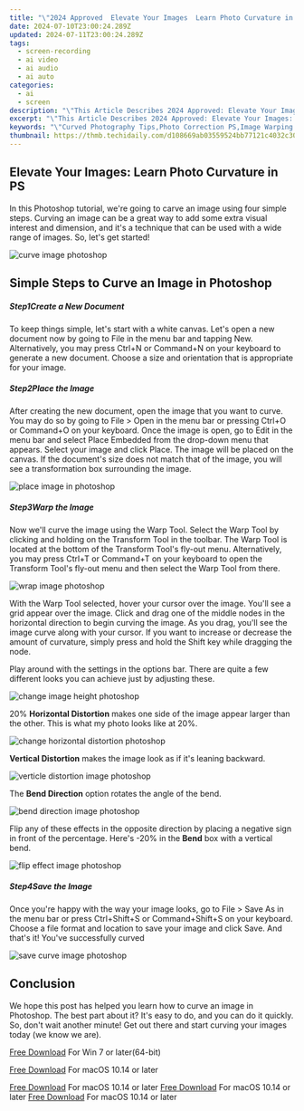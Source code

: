 ```yaml
---
title: "\"2024 Approved  Elevate Your Images  Learn Photo Curvature in PS\""
date: 2024-07-10T23:00:24.289Z
updated: 2024-07-11T23:00:24.289Z
tags: 
  - screen-recording
  - ai video
  - ai audio
  - ai auto
categories: 
  - ai
  - screen
description: "\"This Article Describes 2024 Approved: Elevate Your Images: Learn Photo Curvature in PS\""
excerpt: "\"This Article Describes 2024 Approved: Elevate Your Images: Learn Photo Curvature in PS\""
keywords: "\"Curved Photography Tips,Photo Correction PS,Image Warping Techniques,Photoshop Curvature Fix,Correcting Image Distortion,PS-Based Photo Editing,Advanced Image Shaping\""
thumbnail: https://thmb.techidaily.com/d108669ab03559524bb77121c4032c30df350e077c8698244c3203b72aed2547.jpg
---
```


## Elevate Your Images: Learn Photo Curvature in PS

In this Photoshop tutorial, we're going to carve an image using four simple steps. Curving an image can be a great way to add some extra visual interest and dimension, and it's a technique that can be used with a wide range of images. So, let's get started!

![curve image photoshop](https://images.wondershare.com/filmora/article-images/2022/09/curve-image-photoshop.jpg)

## Simple Steps to Curve an Image in Photoshop

##### Step1Create a New Document

To keep things simple, let's start with a white canvas. Let's open a new document now by going to File in the menu bar and tapping New. Alternatively, you may press Ctrl+N or Command+N on your keyboard to generate a new document. Choose a size and orientation that is appropriate for your image.

##### Step2Place the Image

After creating the new document, open the image that you want to curve. You may do so by going to File > Open in the menu bar or pressing Ctrl+O or Command+O on your keyboard. Once the image is open, go to Edit in the menu bar and select Place Embedded from the drop-down menu that appears. Select your image and click Place. The image will be placed on the canvas. If the document's size does not match that of the image, you will see a transformation box surrounding the image.

![place image in photoshop](https://images.wondershare.com/filmora/article-images/2022/09/place-image-in-photoshop.jpg)

##### Step3Warp the Image

Now we'll curve the image using the Warp Tool. Select the Warp Tool by clicking and holding on the Transform Tool in the toolbar. The Warp Tool is located at the bottom of the Transform Tool's fly-out menu. Alternatively, you may press Ctrl+T or Command+T on your keyboard to open the Transform Tool's fly-out menu and then select the Warp Tool from there.

![wrap image photoshop](https://images.wondershare.com/filmora/article-images/2022/09/wrap-image-photoshop.jpg)

With the Warp Tool selected, hover your cursor over the image. You'll see a grid appear over the image. Click and drag one of the middle nodes in the horizontal direction to begin curving the image. As you drag, you'll see the image curve along with your cursor. If you want to increase or decrease the amount of curvature, simply press and hold the Shift key while dragging the node.

Play around with the settings in the options bar. There are quite a few different looks you can achieve just by adjusting these.

![change image height photoshop](https://images.wondershare.com/filmora/article-images/2022/09/change-image-height-photoshop.jpg)

20% **Horizontal Distortion** makes one side of the image appear larger than the other. This is what my photo looks like at 20%.

![change horizontal distortion photoshop](https://images.wondershare.com/filmora/article-images/2022/09/change-horizontal-distortion-photoshop.jpg)

**Vertical Distortion** makes the image look as if it's leaning backward.

![verticle distortion image photoshop](https://images.wondershare.com/filmora/article-images/2022/09/verticle-distortion-image-photoshop.jpg)

The **Bend Direction** option rotates the angle of the bend.

![bend direction image photoshop](https://images.wondershare.com/filmora/article-images/2022/09/bend-direction-image-photoshop.jpg)

Flip any of these effects in the opposite direction by placing a negative sign in front of the percentage. Here's -20% in the **Bend** box with a vertical bend.

![flip effect image photoshop](https://images.wondershare.com/filmora/article-images/2022/09/flip-effect-image-photoshop.jpg)

##### Step4Save the Image

Once you're happy with the way your image looks, go to File > Save As in the menu bar or press Ctrl+Shift+S or Command+Shift+S on your keyboard. Choose a file format and location to save your image and click Save. And that's it! You've successfully curved

![save curve image photoshop](https://images.wondershare.com/filmora/article-images/2022/09/save-curve-image-photoshop.jpg)

## Conclusion

We hope this post has helped you learn how to curve an image in Photoshop. The best part about it? It's easy to do, and you can do it quickly. So, don't wait another minute! Get out there and start curving your images today (we know we are).

[Free Download](https://tools.techidaily.com/wondershare/filmora/download/) For Win 7 or later(64-bit)

[Free Download](https://tools.techidaily.com/wondershare/filmora/download/) For macOS 10.14 or later

[Free Download](https://tools.techidaily.com/wondershare/filmora/download/) For macOS 10.14 or later [Free Download](https://tools.techidaily.com/wondershare/filmora/download/) For macOS 10.14 or later [Free Download](https://tools.techidaily.com/wondershare/filmora/download/) For macOS 10.14 or later

<ins class="adsbygoogle"
     style="display:block"
     data-ad-format="autorelaxed"
     data-ad-client="ca-pub-7571918770474297"
     data-ad-slot="1223367746"></ins>

<ins class="adsbygoogle"
     style="display:block"
     data-ad-format="autorelaxed"
     data-ad-client="ca-pub-7571918770474297"
     data-ad-slot="1223367746"></ins>



<ins class="adsbygoogle"
     style="display:block"
     data-ad-client="ca-pub-7571918770474297"
     data-ad-slot="8358498916"
     data-ad-format="auto"
     data-full-width-responsive="true"></ins>





